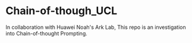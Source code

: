 # Chain-of-though_UCL
In collaboration with Huawei Noah's Ark Lab, This repo is an investigation into Chain-of-thought Prompting.
